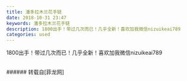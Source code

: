 ```yaml
---
title: 潘多拉木兰花手链
date: 2018-10-31 23:47
keywords: 潘多拉木兰花手链
description: 1800出手！带过几次而已！几乎全新！喜欢加我微信nizuikeai789
categories: used
---
```

<td class="t_f" id="postmessage_2199216">

1800出手！带过几次而已！几乎全新！喜欢加我微信nizuikeai789<br/>
<img alt="" border="0" class="zoom" data-cf-modified-2dc7778b606f2919a459964f-="" file="http://www.flw.ph/data/appbyme/upload/image/201810/31/UHAQsNr2JCR3.jpg" id="aimg_X5bD5" lazyloadthumb="1" onclick="" onmouseover="" src="http://www.flw.ph/data/appbyme/upload/image/201810/31/UHAQsNr2JCR3.jpg"/><br/>
<br/>
</td>
###### 转载自[菲龙网]